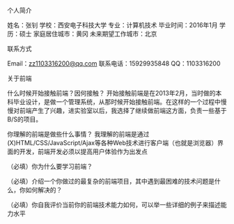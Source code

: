 个人简介

姓名：张钊 
学校：西安电子科技大学
专业：计算机技术
毕业时间：2016年1月
学历：硕士
家庭居住城市：黄冈
未来期望工作城市：北京

联系方式

Email：zz1103316200@qq.com
联系电话：15929935848 
QQ：1103316200

关于前端

什么时候开始接触前端？因何接触？
    开始接触前端是在2013年2月，当时做的本科毕业设计，是做一个管理系统，从那时候开始接触前端。在这样的一个过程中慢慢对前端产生了兴趣，进实验室以后，我选择了继续做前端这方面，负责一些基于B/S的项目。

你理解的前端是做些什么事情？
    我理解的前端是通过(X)HTML/CSS/JavaScript/Ajax等各种Web技术进行客户端（也就是浏览器）界面的开发，前端开发必须以提高用户体验作为出发点

（必填）你为什么要学习前端？

（必填）介绍一个你做过的最复杂的前端项目，其中遇到最困难的技术问题是什么，你如何解决的？

（必填）你自我评价当前你的前端技术能力如何，可以举一些详细的例子来描述能力水平
